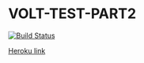 # VOLT-TEST-PART2

[![Build Status](https://semaphoreci.com/api/v1/khabibullin_ruslan/volt_test-2/branches/part-2/badge.svg)](https://semaphoreci.com/khabibullin_ruslan/volt_test-2)

[Heroku link](https://shrouded-hollows-97602.herokuapp.com)
